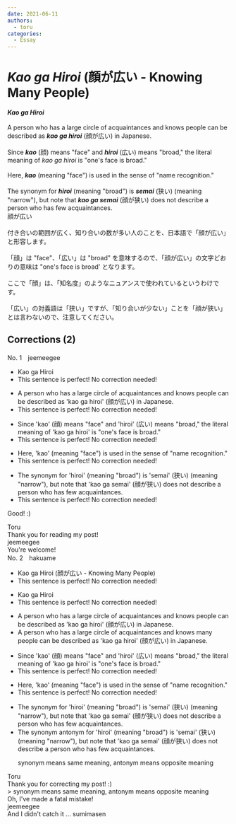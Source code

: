 ```yaml
---
date: 2021-06-11
authors:
  - toru
categories:
  - Essay
---
```


<h1 id="subject_show"><strong><em>Kao ga Hiroi</strong></em> (顔が広い - Knowing Many People)</h1>
<div class="date" hidden>Jun 11, 2021 08:05</div>
<div id="post"><div id="body_show_ori">
<strong><em>Kao ga Hiroi</strong></em><br/><br/>A person who has a large circle of acquaintances and knows people can be described as <strong><em>kao ga hiroi</em></strong> (顔が広い) in Japanese.<br/><br/>Since <strong><em>kao</em></strong> (顔) means "face" and <strong><em>hiroi</em></strong> (広い) means "broad," the literal meaning of <em>kao ga hiroi</em> is "one's face is broad."<br/><br/>Here, <strong><em>kao</em></strong> (meaning "face") is used in the sense of "name recognition."<br/><br/>The synonym for <strong><em>hiroi</em></strong> (meaning "broad") is <strong><em>semai</em></strong> (狭い) (meaning "narrow"), but note that <strong><em>kao ga semai</em></strong> (顔が狭い) does not describe a person who has few acquaintances.
</div></div>

<!-- more -->

<div id="post_ja"><div id="body_show_mo">
顔が広い<br/><br/>付き合いの範囲が広く、知り合いの数が多い人のことを、日本語で「顔が広い」と形容します。<br/><br/>「顔」は "face"、「広い」は "broad" を意味するので、「顔が広い」の文字どおりの意味は "one's face is broad' となります。<br/><br/>ここで「顔」は、「知名度」のようなニュアンスで使われているというわけです。<br/><br/>「広い」の対義語は「狭い」ですが、「知り合いが少ない」ことを「顔が狭い」とは言わないので、注意してください。
</div></div>

## Corrections (2)
<div id="block"><div class="first_name"> No. 1　<span class="just_name">jeemeegee</span></div><div id="block2">
<ul class="correction_field">
<li class="incorrect">Kao ga Hiroi</li>
<li class="corrected perfect">This sentence is perfect! No correction needed!</li>
</ul>
<ul class="correction_field">
<li class="incorrect">A person who has a large circle of acquaintances and knows people can be described as 'kao ga hiroi' (顔が広い) in Japanese.</li>
<li class="corrected perfect">This sentence is perfect! No correction needed!</li>
</ul>
<ul class="correction_field">
<li class="incorrect">Since 'kao' (顔) means "face" and 'hiroi' (広い) means "broad," the literal meaning of 'kao ga hiroi' is "one's face is broad."</li>
<li class="corrected perfect">This sentence is perfect! No correction needed!</li>
</ul>
<ul class="correction_field">
<li class="incorrect">Here, 'kao' (meaning "face") is used in the sense of "name recognition."</li>
<li class="corrected perfect">This sentence is perfect! No correction needed!</li>
</ul>
<ul class="correction_field">
<li class="incorrect">The synonym for 'hiroi' (meaning "broad") is 'semai' (狭い) (meaning "narrow"), but note that 'kao ga semai' (顔が狭い) does not describe a person who has few acquaintances.</li>
<li class="corrected perfect">This sentence is perfect! No correction needed!</li>
</ul>
<p class="comment_small">
 Good! :)
</p>

</div><div class="name"><span class="just_name">Toru</span><br>
Thank you for reading my post!
</div>
<div class="name"><span class="just_name">jeemeegee</span><br>
You're welcome!
</div>
</div>
<div id="block"><div class="first_name"> No. 2　<span class="just_name">hakuame</span></div><div id="block2">
<ul class="correction_field">
<li class="incorrect">Kao ga Hiroi (顔が広い - Knowing Many People)</li>
<li class="corrected perfect">This sentence is perfect! No correction needed!</li>
</ul>
<ul class="correction_field">
<li class="incorrect">Kao ga Hiroi</li>
<li class="corrected perfect">This sentence is perfect! No correction needed!</li>
</ul>
<ul class="correction_field">
<li class="incorrect">A person who has a large circle of acquaintances and knows people can be described as 'kao ga hiroi' (顔が広い) in Japanese.</li>
<li class="corrected correct">
A person who has a large circle of acquaintances and knows <span class="f_blue">many </span>people can be described as 'kao ga hiroi' (顔が広い) in Japanese.
</li>
</ul>
<ul class="correction_field">
<li class="incorrect">Since 'kao' (顔) means "face" and 'hiroi' (広い) means "broad," the literal meaning of 'kao ga hiroi' is "one's face is broad."</li>
<li class="corrected perfect">This sentence is perfect! No correction needed!</li>
</ul>
<ul class="correction_field">
<li class="incorrect">Here, 'kao' (meaning "face") is used in the sense of "name recognition."</li>
<li class="corrected perfect">This sentence is perfect! No correction needed!</li>
</ul>
<ul class="correction_field">
<li class="incorrect">The synonym for 'hiroi' (meaning "broad") is 'semai' (狭い) (meaning "narrow"), but note that 'kao ga semai' (顔が狭い) does not describe a person who has few acquaintances.</li>
<li class="corrected correct">
The <span class="sline">synonym</span> <span class="f_blue">antonym </span>for 'hiroi' (meaning "broad") is 'semai' (狭い) (meaning "narrow"), but note that 'kao ga semai' (顔が狭い) does not describe a person who has few acquaintances.
<p class="correction_comment">synonym means same meaning,  antonym means opposite meaning</p>
</li>
</ul>
</div><div class="name"><span class="just_name">Toru</span><br>
Thank you for correcting my post! :)<br/>&gt; synonym means same meaning, antonym means opposite meaning<br/>Oh, I've made a fatal mistake!
</div>
<div class="name"><span class="just_name">jeemeegee</span><br>
And I didn't catch it ... sumimasen
</div>
</div>
